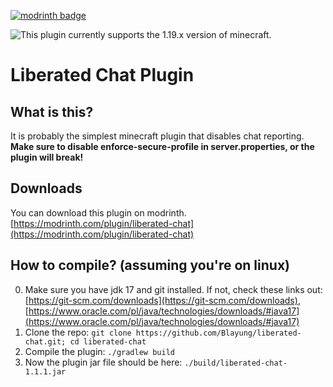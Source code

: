 [![modrinth badge](https://cdn.jsdelivr.net/npm/@intergrav/devins-badges@3/assets/cozy/available/modrinth_vector.svg)](https://modrinth.com/plugin/liberated-chat)  
  
![**This plugin currently supports the 1.19.x version of minecraft.**](https://img.shields.io/static/v1?label=SUPPORTED%20MINECRAFT%20VERSIONS&message=1.19%20|%201.19.1%20|%201.19.2%20|%201.19.3%20|%201.19.4&color=yellowgreen&style=for-the-badge)
# Liberated Chat Plugin
## What is this?
It is probably the simplest minecraft plugin that disables chat reporting.  
**Make sure to disable enforce-secure-profile in server.properties, or the plugin will break!**

## Downloads
You can download this plugin on modrinth. [https://modrinth.com/plugin/liberated-chat](https://modrinth.com/plugin/liberated-chat)

## How to compile? (assuming you're on linux)
0. Make sure you have jdk 17 and git installed. If not, check these links out: [https://git-scm.com/downloads](https://git-scm.com/downloads), [https://www.oracle.com/pl/java/technologies/downloads/#java17](https://www.oracle.com/pl/java/technologies/downloads/#java17)
1. Clone the repo: `git clone https://github.com/Blayung/liberated-chat.git; cd liberated-chat`
2. Compile the plugin: `./gradlew build`
3. Now the plugin jar file should be here: `./build/liberated-chat-1.1.1.jar`
